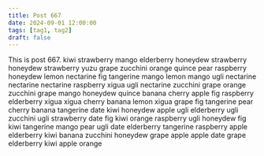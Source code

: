```yaml
---
title: Post 667
date: 2024-09-01 12:00:00
tags: [tag1, tag2]
draft: false
---
```

This is post 667.
kiwi
strawberry
mango
elderberry
honeydew
strawberry
honeydew
strawberry
yuzu
grape
zucchini
orange
quince
pear
raspberry
honeydew
lemon
nectarine
fig
tangerine
mango
lemon
mango
ugli
nectarine
nectarine
nectarine
raspberry
xigua
ugli
nectarine
zucchini
grape
orange
zucchini
grape
mango
honeydew
quince
banana
cherry
apple
fig
raspberry
elderberry
xigua
xigua
cherry
banana
lemon
xigua
grape
fig
tangerine
pear
cherry
banana
tangerine
date
kiwi
honeydew
apple
ugli
elderberry
ugli
zucchini
ugli
strawberry
date
fig
kiwi
orange
raspberry
ugli
honeydew
fig
kiwi
tangerine
mango
pear
ugli
date
elderberry
tangerine
raspberry
apple
elderberry
kiwi
banana
zucchini
honeydew
grape
apple
apple
date
grape
elderberry
kiwi
apple
orange
